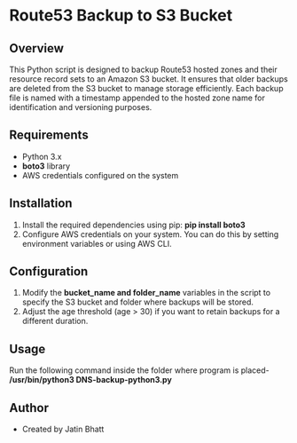 # Route53 Backup to S3 Bucket

## Overview
This Python script is designed to backup Route53 hosted zones and their resource record sets to an Amazon S3 bucket. It ensures that older backups are deleted from the S3 bucket to manage storage efficiently. Each backup file is named with a timestamp appended to the hosted zone name for identification and versioning purposes.

## Requirements
* Python 3.x
* **boto3** library
* AWS credentials configured on the system

## Installation
1. Install the required dependencies using pip: **pip install boto3**
2. Configure AWS credentials on your system. You can do this by setting environment variables or using AWS CLI.

## Configuration
1. Modify the **bucket_name and folder_name** variables in the script to specify the S3 bucket and folder where backups will be stored.
2. Adjust the age threshold (age > 30) if you want to retain backups for a different duration.

## Usage
Run the following command inside the folder where program is placed-
**/usr/bin/python3 DNS-backup-python3.py**

## Author
- Created by Jatin Bhatt
